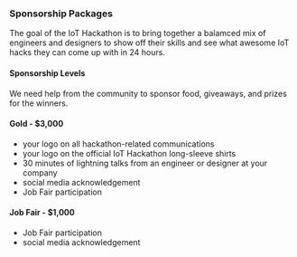 ### Sponsorship Packages

The goal of the IoT Hackathon is to bring together a balamced mix of engineers and designers to show off their skills and see what awesome IoT hacks they can come up with in 24 hours. 

#### Sponsorship Levels

We need help from the community to sponsor food, giveaways, and prizes for the winners.

#### Gold - $3,000

- your logo on all hackathon-related communications
- your logo on the official IoT Hackathon long-sleeve shirts
- 30 minutes of lightning talks from an engineer or designer at your company
- social media acknowledgement
- Job Fair participation

#### Job Fair - $1,000

- Job Fair participation
- social media acknowledgement

